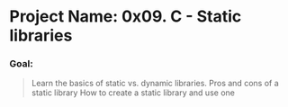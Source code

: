 # Project Name: 0x09. C - Static libraries

### Goal: 
> Learn the basics of static vs. dynamic libraries. 
> Pros and cons of a static library
> How to create a static library and use one
